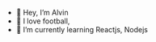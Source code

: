 - 👋 Hey, I’m Alvin
- 👀 I love football, 
- 🌱 I’m currently learning Reactjs, Nodejs


<!---
alvin1904/alvin1904 is a ✨ special ✨ repository because its `README.md` (this file) appears on your GitHub profile.
You can click the Preview link to take a look at your changes.
--->
